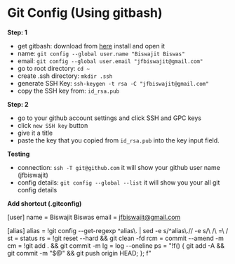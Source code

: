 # Git Config (Using gitbash)

**Step: 1**

- get gitbash: download from [here](https://git-scm.com/downloads) install and open it
- name: `git config --global user.name "Biswajit Biswas"`
- email: `git config --global user.email "jfbiswajit@gmail.com"`
- go to root directory: `cd ~`
- create .ssh directory: `mkdir .ssh`
- generate SSH Key: `ssh-keygen -t rsa -C "jfbiswajit@gmail.com"`
- copy the SSH key from: `id_rsa.pub`

**Step: 2**
- go to your github account settings and click SSH and GPC keys
- click `new SSH key` button
- give it a title
- paste the key that you copied from `id_rsa.pub` into the key input field.

**Testing**

- connection: `ssh -T git@github.com` it will show your github user name (jfbiswajit)
- config details: `git config --global --list` it will show you your all git config details

**Add shortcut (.gitconfig)**

[user]
	name = Biswajit Biswas
	email = jfbiswajit@gmail.com

[alias]
	alias = !git config --get-regexp ^alias\\. | sed -e s/^alias\\.// -e s/\\ /\\ =\\ /
	st = status
	rs = !git reset --hard && git clean -fd
	rcm = commit --amend -m
	cm = !git add . && git commit -m
	lg = log --oneline
  ps = "!f() { git add -A && git commit -m \"$@\" && git push origin HEAD; }; f"
